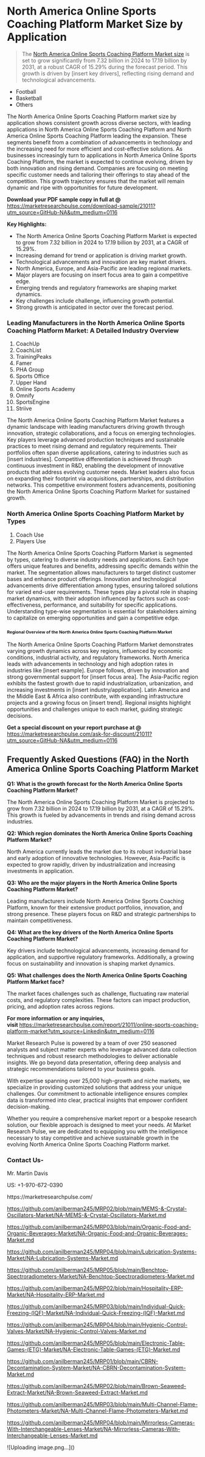 <h1>North America Online Sports Coaching Platform Market&nbsp;Size by Application</h1><blockquote><p>The <a href="https://marketresearchpulse.com/download-sample/21011?utm_source=GitHub-NA&amp;utm_medium=0116">North America Online Sports Coaching Platform Market size</a> is set to grow significantly from 7.32 billion in 2024 to 17.19 billion by 2031, at a robust CAGR of 15.29% during the forecast period. This growth is driven by [insert key drivers], reflecting rising demand and technological advancements.</p></blockquote><ul><li>Football<li> Basketball<li> Others</li></ul><p>The North America Online Sports Coaching Platform market size by application shows consistent growth across diverse sectors, with leading applications in North America Online Sports Coaching Platform and North America Online Sports Coaching Platform leading the expansion. These segments benefit from a combination of advancements in technology and the increasing need for more efficient and cost-effective solutions. As businesses increasingly turn to applications in North America Online Sports Coaching Platform, the market is expected to continue evolving, driven by both innovation and rising demand. Companies are focusing on meeting specific customer needs and tailoring their offerings to stay ahead of the competition. This growth trajectory ensures that the market will remain dynamic and ripe with opportunities for future development.</p><p><strong>Download your PDF sample copy in full at @ </strong><a href="https://marketresearchpulse.com/download-sample/21011?utm_source=GitHub-NA&amp;utm_medium=0116">https://marketresearchpulse.com/download-sample/21011?utm_source=GitHub-NA&amp;utm_medium=0116</a></p><p><strong>Key Highlights: </strong></p><ul><li>The North America Online Sports Coaching Platform Market is expected to grow from 7.32 billion in 2024 to 17.19 billion by 2031, at a CAGR of 15.29%.</li><li>Increasing demand for trend or application is driving market growth.</li><li>Technological advancements and innovation are key market drivers.</li><li>North America, Europe, and Asia-Pacific are leading regional markets.</li><li>Major players are focusing on insert focus area to gain a competitive edge.</li><li>Emerging trends and regulatory frameworks are shaping market dynamics.</li><li>Key challenges include challenge, influencing growth potential.</li><li>Strong growth is anticipated in sector over the forecast period.</li></ul><h3>Leading Manufacturers in the North America Online Sports Coaching Platform Market: A Detailed Industry Overview</h3><ol><li>CoachUp</li><li>CoachList</li><li>TrainingPeaks</li><li>Famer</li><li>PHA Group</li><li>Sports Office</li><li>Upper Hand</li><li>Online Sports Academy</li><li>Omnify</li><li>SportsEngine</li><li>Striive</li></ol><div class="flex max-w-full flex-col flex-grow"><div class="min-h-8 text-message flex w-full flex-col items-end gap-2 whitespace-normal break-words [.text-message+&amp;]:mt-5" dir="auto" data-message-author-role="assistant" data-message-id="fd8432e4-4910-450d-b182-61b7bfb0a01f" data-message-model-slug="gpt-4o"><div class="flex w-full flex-col gap-1 empty:hidden first:pt-[3px]"><div class="markdown prose w-full break-words dark:prose-invert light"><p>The North America Online Sports Coaching Platform Market features a dynamic landscape with leading manufacturers driving growth through innovation, strategic collaborations, and a focus on emerging technologies. Key players leverage advanced production techniques and sustainable practices to meet rising demand and regulatory requirements. Their portfolios often span diverse applications, catering to industries such as [insert industries]. Competitive differentiation is achieved through continuous investment in R&amp;D, enabling the development of innovative products that address evolving customer needs. Market leaders also focus on expanding their footprint via acquisitions, partnerships, and distribution networks. This competitive environment fosters advancements, positioning the North America Online Sports Coaching Platform Market for sustained growth.</p></div></div></div></div><h3>North America Online Sports Coaching Platform Market by Types</h3><ol><li>Coach Use<li> Players Use</li></ol><div class="flex max-w-full flex-col flex-grow"><div class="min-h-8 text-message flex w-full flex-col items-end gap-2 whitespace-normal break-words [.text-message+&amp;]:mt-5" dir="auto" data-message-author-role="assistant" data-message-id="084470be-0bb7-4664-bddf-5156b4f41249" data-message-model-slug="gpt-4o-mini"><div class="flex w-full flex-col gap-1 empty:hidden first:pt-[3px]"><div class="markdown prose w-full break-words dark:prose-invert light"><p>The North America Online Sports Coaching Platform Market is segmented by types, catering to diverse industry needs and applications. Each type offers unique features and benefits, addressing specific demands within the market. The segmentation allows manufacturers to target distinct customer bases and enhance product offerings. Innovation and technological advancements drive differentiation among types, ensuring tailored solutions for varied end-user requirements. These types play a pivotal role in shaping market dynamics, with their adoption influenced by factors such as cost-effectiveness, performance, and suitability for specific applications. Understanding type-wise segmentation is essential for stakeholders aiming to capitalize on emerging opportunities and gain a competitive edge.</p></div></div></div></div><h3><span style="font-size: 11px;">Regional Overview of the North America Online Sports Coaching Platform Market</span></h3><div class="flex max-w-full flex-col flex-grow"><div class="min-h-8 text-message flex w-full flex-col items-end gap-2 whitespace-normal break-words [.text-message+&amp;]:mt-5" dir="auto" data-message-author-role="assistant" data-message-id="e9038762-ce64-4e30-91c9-9bd413514231" data-message-model-slug="gpt-4o-mini"><div class="flex w-full flex-col gap-1 empty:hidden first:pt-[3px]"><div class="markdown prose w-full break-words dark:prose-invert light"><p>The North America Online Sports Coaching Platform Market demonstrates varying growth dynamics across key regions, influenced by economic conditions, industrial activity, and regulatory frameworks. North America leads with advancements in technology and high adoption rates in industries like [insert example]. Europe follows, driven by innovation and strong governmental support for [insert focus area]. The Asia-Pacific region exhibits the fastest growth due to rapid industrialization, urbanization, and increasing investments in [insert industry/application]. Latin America and the Middle East &amp; Africa also contribute, with expanding infrastructure projects and a growing focus on [insert trend]. Regional insights highlight opportunities and challenges unique to each market, guiding strategic decisions.</p></div></div></div></div><p><strong>Get a special discount on your report purchase at @ </strong><a href="https://marketresearchpulse.com/ask-for-discount/21011?utm_source=GitHub-NA&amp;utm_medium=0116">https://marketresearchpulse.com/ask-for-discount/21011?utm_source=GitHub-NA&amp;utm_medium=0116</a></p><h2>Frequently Asked Questions (FAQ) in the North America Online Sports Coaching Platform Market</h2><p><strong>Q1: What is the growth forecast for the North America Online Sports Coaching Platform Market?</strong></p><p>The North America Online Sports Coaching Platform Market is projected to grow from 7.32 billion in 2024 to 17.19 billion by 2031, at a CAGR of 15.29%. This growth is fueled by advancements in trends and rising demand across industries.</p><p><strong>Q2: Which region dominates the North America Online Sports Coaching Platform Market?</strong></p><p>North America currently leads the market due to its robust industrial base and early adoption of innovative technologies. However, Asia-Pacific is expected to grow rapidly, driven by industrialization and increasing investments in application.</p><p><strong>Q3: Who are the major players in the North America Online Sports Coaching Platform Market?</strong></p><p>Leading manufacturers include North America Online Sports Coaching Platform, known for their extensive product portfolios, innovation, and strong presence. These players focus on R&amp;D and strategic partnerships to maintain competitiveness.</p><p><strong>Q4: What are the key drivers of the North America Online Sports Coaching Platform Market?</strong></p><p>Key drivers include technological advancements, increasing demand for application, and supportive regulatory frameworks. Additionally, a growing focus on sustainability and innovation is shaping market dynamics.</p><p><strong>Q5: What challenges does the North America Online Sports Coaching Platform Market face?</strong></p><p>The market faces challenges such as challenge, fluctuating raw material costs, and regulatory complexities. These factors can impact production, pricing, and adoption rates across regions.</p><p><strong>For more information or any inquiries, visit&nbsp;</strong><a href="https://marketresearchpulse.com/report/21011/online-sports-coaching-platform-market?utm_source=Linkedin&utm_medium=0116">https://marketresearchpulse.com/report/21011/online-sports-coaching-platform-market?utm_source=Linkedin&utm_medium=0116</a></p><p>Market Research Pulse is powered by a team of over 250 seasoned analysts and subject matter experts who leverage advanced data collection techniques and robust research methodologies to deliver actionable insights. We go beyond data presentation, offering deep analysis and strategic recommendations tailored to your business goals.</p><p>With expertise spanning over 25,000 high-growth and niche markets, we specialize in providing customized solutions that address your unique challenges. Our commitment to actionable intelligence ensures complex data is transformed into clear, practical insights that empower confident decision-making.</p><p>Whether you require a comprehensive market report or a bespoke research solution, our flexible approach is designed to meet your needs. At Market Research Pulse, we are dedicated to equipping you with the intelligence necessary to stay competitive and achieve sustainable growth in the evolving North America Online Sports Coaching Platform market.</p><h3><strong>Contact Us-</strong></h3><p>Mr. Martin Davis</p><p>US: +1-970-672-0390</p><p>https://marketresearchpulse.com/</p><p><a href="https://github.com/anilberman245/MRP02/blob/main/MEMS-&-Crystal-Oscillators-Market/NA-MEMS-&-Crystal-Oscillators-Market.md">https://github.com/anilberman245/MRP02/blob/main/MEMS-&-Crystal-Oscillators-Market/NA-MEMS-&-Crystal-Oscillators-Market.md</a></p><p><a href="https://github.com/anilberman245/MRP03/blob/main/Organic-Food-and-Organic-Beverages-Market/NA-Organic-Food-and-Organic-Beverages-Market.md">https://github.com/anilberman245/MRP03/blob/main/Organic-Food-and-Organic-Beverages-Market/NA-Organic-Food-and-Organic-Beverages-Market.md</a></p><p><a href="https://github.com/anilberman245/MRP04/blob/main/Lubrication-Systems-Market/NA-Lubrication-Systems-Market.md">https://github.com/anilberman245/MRP04/blob/main/Lubrication-Systems-Market/NA-Lubrication-Systems-Market.md</a></p><p><a href="https://github.com/anilberman245/MRP05/blob/main/Benchtop-Spectroradiometers-Market/NA-Benchtop-Spectroradiometers-Market.md">https://github.com/anilberman245/MRP05/blob/main/Benchtop-Spectroradiometers-Market/NA-Benchtop-Spectroradiometers-Market.md</a></p><p><a href="https://github.com/anilberman245/MRP02/blob/main/Hospitality-ERP-Market/NA-Hospitality-ERP-Market.md">https://github.com/anilberman245/MRP02/blob/main/Hospitality-ERP-Market/NA-Hospitality-ERP-Market.md</a></p><p><a href="https://github.com/anilberman245/MRP03/blob/main/Individual-Quick-Freezing-(IQF)-Market/NA-Individual-Quick-Freezing-(IQF)-Market.md">https://github.com/anilberman245/MRP03/blob/main/Individual-Quick-Freezing-(IQF)-Market/NA-Individual-Quick-Freezing-(IQF)-Market.md</a></p><p><a href="https://github.com/anilberman245/MRP04/blob/main/Hygienic-Control-Valves-Market/NA-Hygienic-Control-Valves-Market.md">https://github.com/anilberman245/MRP04/blob/main/Hygienic-Control-Valves-Market/NA-Hygienic-Control-Valves-Market.md</a></p><p><a href="https://github.com/anilberman245/MRP05/blob/main/Electronic-Table-Games-(ETG)-Market/NA-Electronic-Table-Games-(ETG)-Market.md">https://github.com/anilberman245/MRP05/blob/main/Electronic-Table-Games-(ETG)-Market/NA-Electronic-Table-Games-(ETG)-Market.md</a></p><p><a href="https://github.com/anilberman245/MRP01/blob/main/CBRN-Decontamination-System-Market/NA-CBRN-Decontamination-System-Market.md">https://github.com/anilberman245/MRP01/blob/main/CBRN-Decontamination-System-Market/NA-CBRN-Decontamination-System-Market.md</a></p><p><a href="https://github.com/anilberman245/MRP02/blob/main/Brown-Seaweed-Extract-Market/NA-Brown-Seaweed-Extract-Market.md">https://github.com/anilberman245/MRP02/blob/main/Brown-Seaweed-Extract-Market/NA-Brown-Seaweed-Extract-Market.md</a></p><p><a href="https://github.com/anilberman245/MRP03/blob/main/Multi-Channel-Flame-Photometers-Market/NA-Multi-Channel-Flame-Photometers-Market.md">https://github.com/anilberman245/MRP03/blob/main/Multi-Channel-Flame-Photometers-Market/NA-Multi-Channel-Flame-Photometers-Market.md</a></p><p><a href="https://github.com/anilberman245/MRP04/blob/main/Mirrorless-Cameras-With-Interchangeable-Lenses-Market/NA-Mirrorless-Cameras-With-Interchangeable-Lenses-Market.md">https://github.com/anilberman245/MRP04/blob/main/Mirrorless-Cameras-With-Interchangeable-Lenses-Market/NA-Mirrorless-Cameras-With-Interchangeable-Lenses-Market.md</a></p>
![Uploading image.png…]()
